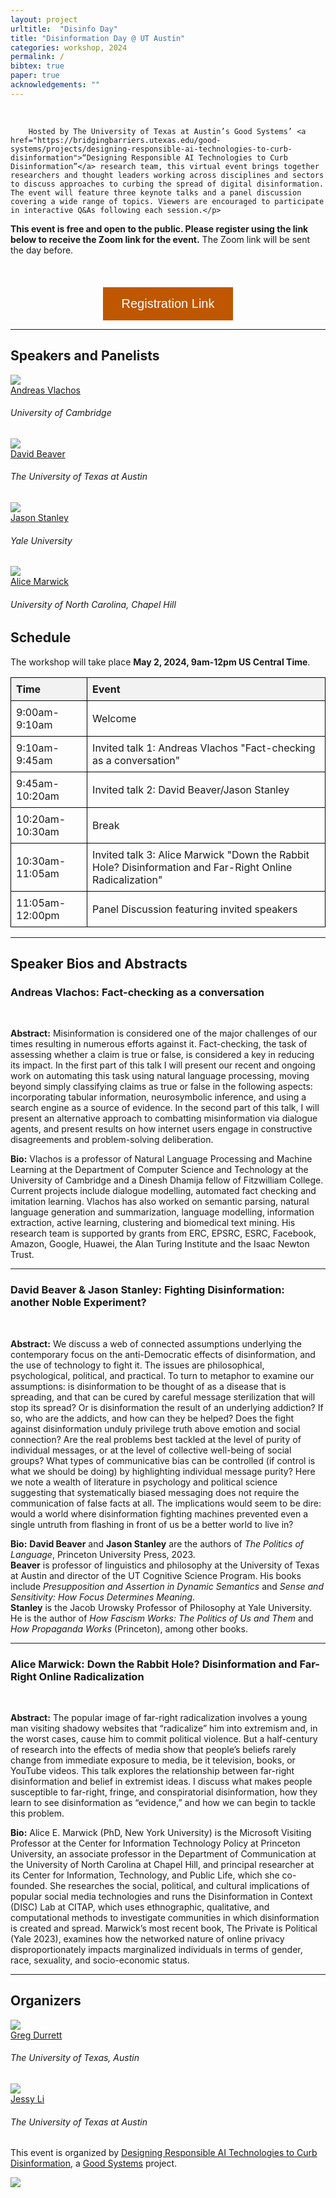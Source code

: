 ```yaml
---
layout: project
urltitle:  "Disinfo Day"
title: "Disinformation Day @ UT Austin"
categories: workshop, 2024 
permalink: /
bibtex: true
paper: true
acknowledgements: ""
---
```


<br />

<div class="row">
    <div class="col-xs-12">
        <p>

        Hosted by The University of Texas at Austin’s Good Systems’ <a href="https://bridgingbarriers.utexas.edu/good-systems/projects/designing-responsible-ai-technologies-to-curb-disinformation">“Designing Responsible AI Technologies to Curb Disinformation”</a> research team, this virtual event brings together researchers and thought leaders working across disciplines and sectors to discuss approaches to curbing the spread of digital disinformation. The event will feature three keynote talks and a panel discussion covering a wide range of topics. Viewers are encouraged to participate in interactive Q&As following each session.</p>

<p><b>This event is free and open to the public. Please register using the link below to receive the Zoom link for the event.</b> The Zoom link will be sent the day before.</p>
    </div>
</div>

<br />


<div style="text-align: center; margin-top: 20px;">
<a href="https://forms.gle/cAvNbp9QJSbzRSbB7" style="text-decoration: none;">
        <button style="background-color: #BF5700; color: white; padding: 15px 30px; text-align: center; display: inline-block; font-size: 20px; border: none; cursor: pointer;">
            Registration Link
        </button>
    </a>
</div>

<hr />

<!-- Speakers -->
<div class="row" id="speakers">
  <div class="col-xs-12">
    <h2>Speakers and Panelists</h2>
  </div>
</div>
<div class="row">
  <div class="col-xs-6 col-lg-3">
    <a href="https://andreasvlachos.github.io/">
      <img class="people-pic" src="https://www.cst.cam.ac.uk/sites/www.cst.cam.ac.uk/files/images/profile/andreas_vlachos-web-3.jpg">
    </a>
    <div class="people-name">
      <a href="https://andreasvlachos.github.io/">Andreas Vlachos</a>
      <h6>University of Cambridge</h6>
    </div>
  </div>
  <div class="col-xs-6 col-lg-3">
    <a href="https://liberalarts.utexas.edu/linguistics/faculty/dib97">
      <img class="people-pic" src="static/img/people/david-beaver.png">
    </a>
    <div class="people-name">
      <a href="https://liberalarts.utexas.edu/linguistics/faculty/dib97">David Beaver</a>
      <h6>The University of Texas at Austin</h6>
    </div>
  </div>
  <div class="col-xs-6 col-lg-3">
    <a href="https://campuspress.yale.edu/jasonstanley/">
      <img class="people-pic" src="./static/img/people/jason-stanley.png">
    </a>
    <div class="people-name">
      <a href="https://campuspress.yale.edu/jasonstanley/">Jason Stanley</a>
      <h6>Yale University</h6>
    </div>
  </div>
  <div class="col-xs-6 col-lg-3">
    <a href="https://comm.unc.edu/people/department-faculty/alice-e-marwick/">
      <img class="people-pic" src="static/img/people/alice-marwick2.jpeg">
    </a>
    <div class="people-name">
      <a href="https://comm.unc.edu/people/department-faculty/alice-e-marwick/">Alice Marwick</a>
      <h6>University of North Carolina, Chapel Hill</h6>
    </div>
  </div>
</div> 

  
<div class="col-xs-12"  id="schedule">
    <h2>Schedule</h2>  
</div>

<p>The workshop will take place <b>May 2, 2024, 9am-12pm US Central Time</b>.

<style>
    table {
        width: 100%;
        border-collapse: collapse;
    }
    th, td {
        border: 1px solid black;
        padding: 8px;
        text-align: left;
    }
    th {
        background-color: #f2f2f2;
    }
</style>

<table>
    <tr>
        <th>Time</th>
        <th>Event</th>
    </tr>
    <tr>
        <td>9:00am-9:10am</td>
        <td>Welcome</td>
    </tr>
    <tr>
        <td>9:10am-9:45am</td>
        <td>Invited talk 1: Andreas Vlachos "Fact-checking as a conversation"</td>
    </tr>
    <tr>
        <td>9:45am-10:20am</td>
        <td>Invited talk 2: David Beaver/Jason Stanley</td>
    </tr>
    <tr>
        <td>10:20am-10:30am</td>
        <td>Break</td>
    </tr>
    <tr>
        <td>10:30am-11:05am</td>
        <td>Invited talk 3: Alice Marwick "Down the Rabbit Hole? Disinformation and Far-Right Online Radicalization"</td>
    </tr>
    <tr>
        <td>11:05am-12:00pm</td>
        <td>Panel Discussion featuring invited speakers</td>
    </tr>
</table>

<hr />
 

<div id="speaker-bios">
    <h2>Speaker Bios and Abstracts</h2>  
    <h3>Andreas Vlachos: Fact-checking as a conversation</h3>
    <br/>

<p><b>Abstract:</b> Misinformation is considered one of the major challenges of our times resulting in numerous efforts against it.  Fact-checking, the task of assessing whether a claim is true or false, is considered a key in reducing its impact. In the first part of this talk I will present our recent and ongoing work on automating this task using natural language processing, moving beyond simply classifying claims as true or false in the following aspects: incorporating tabular information, neurosymbolic inference, and using a search engine as a source of evidence. In the second part of this talk, I will present an alternative approach to combatting misinformation via dialogue agents, and present results on how internet users engage in constructive disagreements and problem-solving deliberation.

<p><b>Bio:</b> Vlachos is a professor of Natural Language Processing and Machine Learning at the Department of Computer Science and Technology at the University of Cambridge and a Dinesh Dhamija fellow of Fitzwilliam College. Current projects include dialogue modelling, automated fact checking and imitation learning. Vlachos has also worked on semantic parsing, natural language generation and summarization, language modelling, information extraction, active learning, clustering and biomedical text mining. His research team is supported by grants from ERC, EPSRC, ESRC, Facebook, Amazon, Google, Huawei, the Alan Turing Institute and the Isaac Newton Trust.
 
 <br>
 <hr/>
    <h3>David Beaver & Jason Stanley: Fighting Disinformation: another Noble Experiment?</h3>
    <br/>
<p><b>Abstract:</b> We discuss a web of connected assumptions underlying the contemporary focus on the anti-Democratic effects of disinformation, and the use of technology to fight it. The issues are philosophical, psychological, political, and practical. To turn to metaphor to examine our assumptions: is disinformation to be thought of as a disease that is spreading, and that can be cured by careful message sterilization that will stop its spread? Or is disinformation the result of an underlying addiction? If so, who are the addicts, and how can they be helped? Does the fight against disinformation unduly privilege truth above emotion and social connection? Are the real problems best tackled at the level of purity of individual messages, or at the level of collective well-being of social groups? What types of communicative bias can be controlled (if control is what we should be doing) by highlighting individual message purity? Here we note a wealth of literature in psychology and political science suggesting that systematically biased messaging does not require the communication of false facts at all. The implications would seem to be dire: would a world where disinformation fighting machines prevented even a single untruth from flashing in front of us be a better world to live in?

<p><b>Bio:</b> <b>David Beaver</b> and <b>Jason Stanley</b> are the authors of <i>The Politics of Language</i>, Princeton University Press, 2023. <br/>
<b>Beaver</b> is professor of linguistics and philosophy at the University of Texas at Austin and director of the UT Cognitive Science Program. His books include <i>Presupposition and Assertion in Dynamic Semantics</i> and <i>Sense and Sensitivity: How Focus Determines Meaning</i>.  <br/>
<b>Stanley</b> is the Jacob Urowsky Professor of Philosophy at Yale University. He is the author of <i>How Fascism Works: The Politics of Us and Them</i> and <i>How Propaganda Works</i> (Princeton), among other books.

 <br>
 <hr/>
    <h3>Alice Marwick: Down the Rabbit Hole? Disinformation and Far-Right Online Radicalization</h3>
    <br/>

<p><b>Abstract:</b> The popular image of far-right radicalization involves a young man visiting shadowy websites that “radicalize” him into extremism and, in the worst cases, cause him to commit political violence. But a half-century of research into the effects of media show that people’s beliefs rarely change from immediate exposure to media, be it television, books, or YouTube videos. This talk explores the relationship between far-right disinformation and belief in extremist ideas. I discuss what makes people susceptible to far-right, fringe, and conspiratorial disinformation, how they learn to see disinformation as “evidence,” and how we can begin to tackle this problem.

<p><b>Bio:</b> Alice E. Marwick (PhD, New York University) is the Microsoft Visiting Professor at the Center for Information Technology Policy at Princeton University, an associate professor in the Department of Communication at the University of North Carolina at Chapel Hill, and principal researcher at its Center for Information, Technology, and Public Life, which she co-founded. She researches the social, political, and cultural implications of popular social media technologies and runs the Disinformation in Context (DISC) Lab at CITAP, which uses ethnographic, qualitative, and computational methods to investigate communities in which disinformation is created and spread. Marwick’s most recent book, The Private is Political (Yale 2023), examines how the networked nature of online privacy disproportionately impacts marginalized individuals in terms of gender, race, sexuality, and socio-economic status.



 <br>
 <hr/>

<!-- Organizers -->
<div class="row" id="organizers">
  <div class="col-xs-12">
    <h2>Organizers</h2>
  </div>
</div>

<div class="row">
  <div class="col-xs-6 col-lg-3">
    <a href="https://www.cs.utexas.edu/~gdurrett//">
      <img class="people-pic" src="https://www.cs.utexas.edu/~gdurrett/photo.png">
    </a>
    <div class="people-name">
      <a href="https://www.cs.utexas.edu/~gdurrett/">Greg Durrett</a>
      <h6>The University of Texas, Austin</h6>
    </div>
  </div>
  <div class="col-xs-6 col-lg-3">
    <a href="https://jessyli.com/">
      <img class="people-pic" src="https://jessyli.com/assets/images/me.jpg">
    </a>
    <div class="people-name">
      <a href="https://jessyli.com/">Jessy Li</a>
      <h6>The University of Texas at Austin</h6>
    </div>
  </div>
</div>

<p>This event is organized by <a href="https://bridgingbarriers.utexas.edu/good-systems/projects/designing-responsible-ai-technologies-to-curb-disinformation">Designing Responsible AI Technologies to Curb Disinformation</a>, a <a href="https://bridgingbarriers.utexas.edu/good-systems">Good Systems</a> project.


<div class="row">
  <div class="col-xs-6 col-lg-3">
      <img src="./static/img/good-systems.png">
  </div>
</div>



